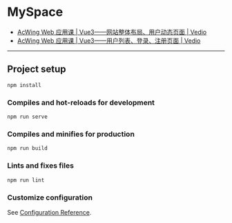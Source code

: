 # MySpace 
- [AcWing Web 应用课 | Vue3——网站整体布局、用户动态页面 | Vedio](https://www.acwing.com/video/3867/) 
- [AcWing Web 应用课 | Vue3——用户列表、登录、注册页面 | Vedio](https://www.acwing.com/video/3875/)
***
## Project setup
```
npm install
```

### Compiles and hot-reloads for development
```
npm run serve
```

### Compiles and minifies for production
```
npm run build
```

### Lints and fixes files
```
npm run lint
```

### Customize configuration
See [Configuration Reference](https://cli.vuejs.org/config/).
